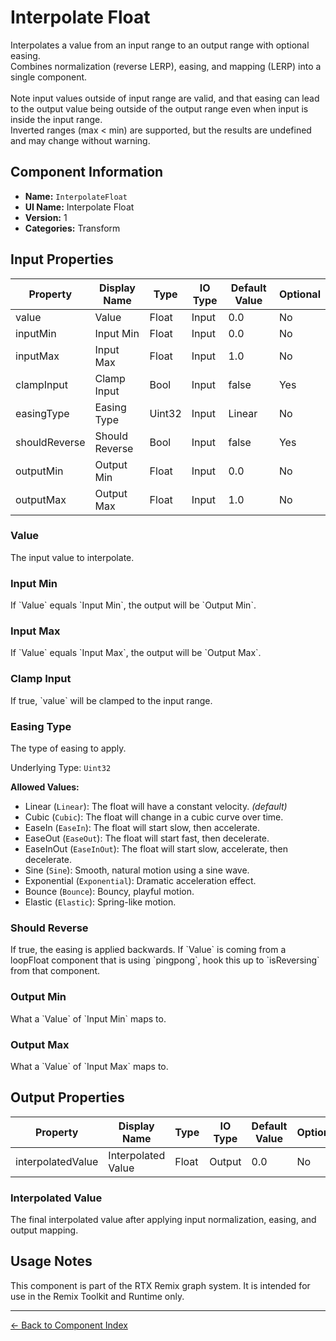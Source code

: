 # Interpolate Float

Interpolates a value from an input range to an output range with optional easing\. <br/>Combines normalization \(reverse LERP\), easing, and mapping \(LERP\) into a single component\. <br/><br/>Note input values outside of input range are valid, and that easing can lead to the output value being outside of the output range even when input is inside the input range\.<br/> Inverted ranges \(max < min\) are supported, but the results are undefined and may change without warning\.

## Component Information

- **Name:** `InterpolateFloat`
- **UI Name:** Interpolate Float
- **Version:** 1
- **Categories:** Transform

## Input Properties

| Property | Display Name | Type | IO Type | Default Value | Optional |
|----------|--------------|------|---------|---------------|----------|
| value | Value | Float | Input | 0\.0 | No | 
| inputMin | Input Min | Float | Input | 0\.0 | No | 
| inputMax | Input Max | Float | Input | 1\.0 | No | 
| clampInput | Clamp Input | Bool | Input | false | Yes | 
| easingType | Easing Type | Uint32 | Input | Linear | No | 
| shouldReverse | Should Reverse | Bool | Input | false | Yes | 
| outputMin | Output Min | Float | Input | 0\.0 | No | 
| outputMax | Output Max | Float | Input | 1\.0 | No | 

### Value

The input value to interpolate\.


### Input Min

If \`Value\` equals \`Input Min\`, the output will be \`Output Min\`\.


### Input Max

If \`Value\` equals \`Input Max\`, the output will be \`Output Max\`\.


### Clamp Input

If true, \`value\` will be clamped to the input range\.


### Easing Type

The type of easing to apply\.

Underlying Type: `Uint32`


**Allowed Values:**

- Linear (`Linear`): The float will have a constant velocity\. *(default)*
- Cubic (`Cubic`): The float will change in a cubic curve over time\.
- EaseIn (`EaseIn`): The float will start slow, then accelerate\.
- EaseOut (`EaseOut`): The float will start fast, then decelerate\.
- EaseInOut (`EaseInOut`): The float will start slow, accelerate, then decelerate\.
- Sine (`Sine`): Smooth, natural motion using a sine wave\.
- Exponential (`Exponential`): Dramatic acceleration effect\.
- Bounce (`Bounce`): Bouncy, playful motion\.
- Elastic (`Elastic`): Spring\-like motion\.

### Should Reverse

If true, the easing is applied backwards\. If \`Value\` is coming from a loopFloat component that is using \`pingpong\`, hook this up to \`isReversing\` from that component\.


### Output Min

What a \`Value\` of \`Input Min\` maps to\.


### Output Max

What a \`Value\` of \`Input Max\` maps to\.


## Output Properties

| Property | Display Name | Type | IO Type | Default Value | Optional |
|----------|--------------|------|---------|---------------|----------|
| interpolatedValue | Interpolated Value | Float | Output | 0\.0 | No | 

### Interpolated Value

The final interpolated value after applying input normalization, easing, and output mapping\.


## Usage Notes

This component is part of the RTX Remix graph system. It is intended for use in the Remix Toolkit and Runtime only.

---
[← Back to Component Index](index.md)
